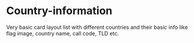 # Country-information
Very basic card layout list with different countries and their basic info like flag image, country name, call code, TLD etc.
